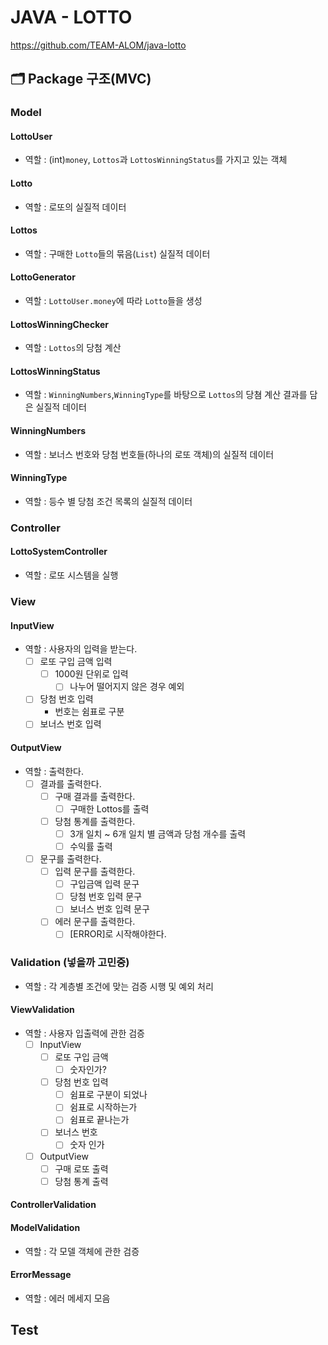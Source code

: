 # JAVA - LOTTO

https://github.com/TEAM-ALOM/java-lotto

## 🗂️ Package 구조(MVC)

### **Model**

#### LottoUser

- 역할 : (int)`money`, `Lottos`과 `LottosWinningStatus`를 가지고 있는 객체

#### Lotto

- 역할 : 로또의 실질적 데이터

#### Lottos

- 역할 : 구매한 `Lotto`들의 묶음(`List`) 실질적 데이터

#### LottoGenerator

- 역할 : `LottoUser.money`에 따라 `Lotto`들을 생성

#### LottosWinningChecker

- 역할 : `Lottos`의 당첨 계산

#### LottosWinningStatus

- 역할 : `WinningNumbers`,`WinningType`를 바탕으로 `Lottos`의 당쳠 계산 결과를 담은 실질적 데이터

#### WinningNumbers

- 역할 : 보너스 번호와 당첨 번호들(하나의 로또 객체)의 실질적 데이터

#### WinningType

- 역할 : 등수 별 당첨 조건 목록의 실질적 데이터

### Controller

#### LottoSystemController

- 역할 : 로또 시스템을 실행

### **View**

#### InputView

- 역할 : 사용자의 입력을 받는다.
    - [ ] 로또 구입 금액 입력
        - [ ] 1000원 단위로 입력
            - [ ] 나누어 떨어지지 않은 경우 예외
    - [ ] 당첨 번호 입력
        - 번호는 쉼표로 구분
    - [ ] 보너스 번호 입력

#### OutputView

- 역할 : 출력한다.
    - [ ] 결과를 출력한다.
        - [ ] 구매 결과를 출력한다.
            - [ ] 구매한 Lottos를 출력
        - [ ] 당첨 통계를 출력한다.
            - [ ] 3개 일치 ~ 6개 일치 별 금액과 당첨 개수를 출력
            - [ ] 수익률 출력
    - [ ] 문구를 출력한다.
        - [ ] 입력 문구를 출력한다.
            - [ ] 구입금액 입력 문구
            - [ ] 당첨 번호 입력 문구
            - [ ] 보너스 번호 입력 문구
        - [ ] 에러 문구를 출력한다.
            - [ ] [ERROR]로 시작해야한다.

### **Validation** (넣을까 고민중)

- 역할 : 각 계층별 조건에 맞는 검증 시행 및 예외 처리

#### ViewValidation

- 역할 : 사용자 입출력에 관한 검증
    - [ ] InputView
        - [ ] 로또 구입 금액
            - [ ] 숫자인가?
        - [ ] 당첨 번호 입력
            - [ ] 쉼표로 구분이 되었나
            - [ ] 쉼표로 시작하는가
            - [ ] 쉼표로 끝나는가
        - [ ] 보너스 번호
            -  [ ] 숫자 인가
    - [ ] OutputView
        - [ ] 구매 로또 출력
        - [ ] 당첨 통계 출력

#### ControllerValidation

#### ModelValidation

- 역할 : 각 모델 객체에 관한 검증

#### ErrorMessage

- 역할 : 에러 메세지 모음

## Test
